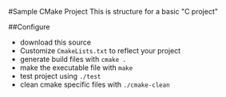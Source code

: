 #Sample CMake Project
This is structure for a basic "C project"

##Configure
* download this source
* Customize `CmakeLists.txt` to reflect your project
* generate build files with `cmake .`
* make the executable file with `make`
* test project using `./test`
* clean cmake specific files with `./cmake-clean`

